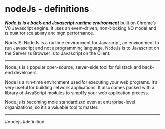 # nodeJs - definitions
**_Node.js is a back-end Javascript runtime environment_** built on Chrome’s V8 Javascript engine. It uses an event-driven, non-blocking I/O model and is built for scalability and high performance.


  NodeJS: NodeJs is a runtime environment for Javascript, an environment to run Javascript and not a programming language. NodeJs is to Javascript on the Server as Browser is to Javascript on the Client.
  ***
  Node.js is a popular open-source, server-side tool for fullstack and back-end developers.

Node is a run-time environment used for executing your web programs. It’s very useful for building network applications. It also comes packed with a library of JavaScript modules to simplify your web application process.

Node.js is becoming more standardized even at enterprise-level organizations, so it’s a valuable tool to master.
***


#nodejs #definition 
